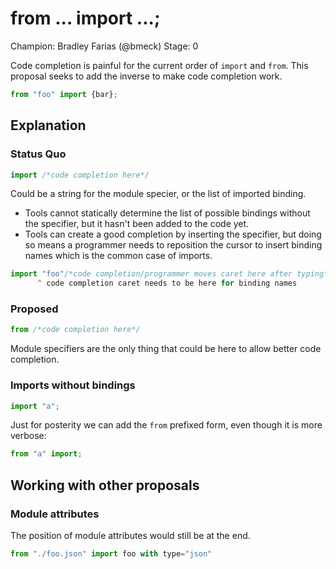 # from ... import ...;

Champion: Bradley Farias (@bmeck)
Stage: 0

Code completion is painful for the current order of `import` and `from`.
This proposal seeks to add the inverse to make code completion work.

```mjs
from "foo" import {bar};
```

## Explanation

### Status Quo

```mjs
import /*code completion here*/
```

Could be a string for the module specier, or the list of imported binding.

* Tools cannot statically determine the list of possible bindings without the specifier, but it hasn't been added to the code yet.
* Tools can create a good completion by inserting the specifier, but doing so means a programmer needs to reposition the cursor to insert binding names which is the common case of imports.

```mjs
import "foo"/*code completion/programmer moves caret here after typing*/
      ^ code completion caret needs to be here for binding names
```

### Proposed

```mjs
from /*code completion here*/
```

Module specifiers are the only thing that could be here to allow better code completion.

### Imports without bindings

```mjs
import "a";
```

Just for posterity we can add the `from` prefixed form, even though it is more verbose:

```mjs
from "a" import;
```

## Working with other proposals

### Module attributes

The position of module attributes would still be at the end.

```mjs
from "./foo.json" import foo with type="json"
```
